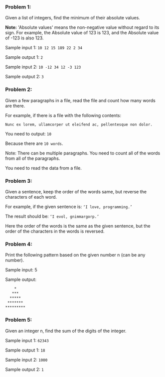 ### Problem 1:
Given a list of integers, find the minimum of their absolute values.

**Note:** 'Absolute values' means the non-negative value without regard to its sign. For example, the Absolute value of 123 is 123, and the Absolute value of -123 is also 123. 

Sample input 1: `10 12 15 189 22 2 34`

Sample output 1: `2`

Sample input 2: `10 -12 34 12 -3 123`

Sample output 2: `3`



### Problem 2:
Given a few paragraphs in a file, read the file and count how many words are there.

For example, if there is a file with the following contents:

`Nunc ex lorem, ullamcorper ut eleifend ac, pellentesque non dolor.`  

You need to output: `10`

Because there are `10 words`. 

Note: There can be multiple paragraphs. You need to count all of the words from all of the paragraphs. 

You need to read the data from a file. 


### Problem 3:
Given a sentence, keep the order of the words same, but reverse the characters of each word. 

For example, if the given sentence is: `‘I love, programming.’` 

The result should be: `‘I evol, gnimmargorp.’`

Here the order of the words is the same as the given sentence, but the order of the characters in the words is reversed. 


### Problem 4:
Print the following pattern based on the given number n (can be any number). 

Sample input: 5 

Sample output: 

```bash
    *
   ***
  *****
 *******
*********
```

### Problem 5:
Given an integer n, find the sum of the digits of the integer.

Sample input 1: `62343`

Sample output 1: `18`

Sample input 2: `1000`

Sample output 2: `1`